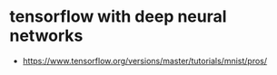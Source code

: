 # tensorflow with deep neural networks

- https://www.tensorflow.org/versions/master/tutorials/mnist/pros/
